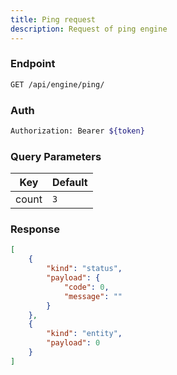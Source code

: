 ```yaml
---
title: Ping request
description: Request of ping engine
---
```


### Endpoint

```bash
GET /api/engine/ping/
```

### Auth

```bash
Authorization: Bearer ${token}
```

### Query Parameters

| Key | Default |
|-----|---------|
| count | `3` |

### Response

```json [Json]
[
    {
        "kind": "status",
        "payload": {
            "code": 0,
            "message": ""
        }
    },
    {
        "kind": "entity",
        "payload": 0
    }
]
```

